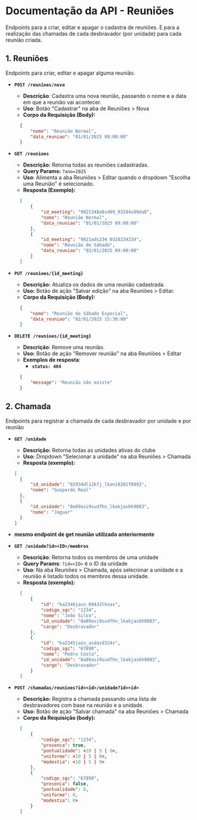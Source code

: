 # Documentação da API - Reuniões

Endpoints para a criar, editar e apagar o cadastra de reuniões. E para a realização das chamadas de cada desbravador (por unidade) para cada reunião criada.

## 1. Reuniões

Endpoints para criar, editar e apagar alguma reunião.

* **`POST /reunioes/nova`**
  * **Descrição**: Cadastra uma nova reunião, passando o nome e a data em que a reunião vai acontecer.
  * **Uso**: Botão "Cadastrar" na aba de Reuniões > Nova
  * **Corpo da Requisição (Body):**
  
  ```json
    {
        "nome": "Reunião Normal",
        "data_reuniao": "01/01/2025 09:00:00"
    }
  ```

* **`GET /reunioes`**
  * **Descrição:** Retorna todas as reuniões cadastradas.
  * **Query Params:** `?ano=2025`
  * **Uso**: Alimenta a aba Reuniões > Editar quando o dropdown "Escolha uma Reunião" é selecionado.
  * **Resposta (Exemplo):**

  ```json
    [
        {
            "id_meeting": "9021348a8sd09_03284s09da8",
            "nome": "Reunião Normal",
            "data_reuniao": "01/01/2025 09:00:00"
        },
        {
            "id_meeting": "9021ads234_0328234234",
            "nome": "Reunião de Sábado",
            "data_reuniao": "02/01/2025 09:00:00"
        }
    ]
  ```

* **`PUT /reunioes/{id_meeting}`**
  * **Descrição:** Atualiza os dados de uma reunião cadastrada.
  * **Uso:** Botão de ação "Salvar edição" na aba Reuniões > Editar.
  * **Corpo da Requisição (Body):**

  ```json
    {
        "nome": "Reunião de Sábado Especial",
        "data_reuniao": "02/01/2025 15:30:00"
    }
  ```

* **`DELETE /reunioes/{id_meeting}`**
  * **Descrição**: Remove uma reunião.
  * **Uso:** Botão de ação "Remover reunião" na aba Reuniões > Editar
  * **Exemplos de resposta**:
    * **`status: 404`**
  
  ```json
    {        
        "message": "Reunião não existe"
    }
  ```

## 2. Chamada

Endpoints para registrar a chamada de cada desbravador por unidade e por reunião

* **`GET /unidade`**
  * **Descrição:** Retorna todas as unidades ativas do clube
  * **Uso:** Dropdown "Selecionar a unidade" na aba Reuniões > Chamada
  * **Resposta (exemplo):**

  ```json
  [
    {
        "id_unidade": "02934dl12kfj_lkani0281f0993",
        "nome": "Guepardo Real"
    },
    {
        "id_unidade": "0a09asi9sudfhn_lkakjasbh9083",
        "nome": "Jaguar"
    }
  ]
  ```

* **mesmo endpoint de get reunião utilizado anteriormente**

* **`GET /unidade?id=<ID>/membros`**
  * **Descrição**: Retorna todos os membros de uma unidade
  * **Query Params**: `?id=<ID>` é o ID da unidade
  * **Uso**: Na aba Reuniões > Chamada, após selecionar a unidade e a reunião é listado todos os membros dessa unidade.
  * **Resposta (exemplo):**

  ```json
    [
        {
            "id": "ka234kjasn_09432lknas",
            "codigo_sgc": "1234",
            "nome": "João Silva",
            "id_unidade": "0a09asi9sudfhn_lkakjasbh9083",
            "cargo": "Desbravador"
        },
        {
            "id": "ka2345jasn_asdasd324s",
            "codigo_sgc": "67890",
            "nome": "Pedro Costa",
            "id_unidade": "0a09asi9sudfhn_lkakjasbh9083",
            "cargo": "Desbravador"
        }
    ]
  ```

* **`POST /chamadas/reunioes?id=<id>/unidade?id=<id>`**
  * **Descrição:** Registra a chamada passando uma lista de desbravadores com base na reunião e a unidade.
  * **Uso:** Botão de ação "Salvar chamada" na aba Reuniões > Chamada
  * **Corpo da Requisição (body):**

  ```json
    [
        {
            "codigo_sgc": "1234",
            "presenca": true,
            "pontualidade": <10 | 5 | 0>,
            "uniforme": <10 | 5 | 0>,
            "modestia": <10 | 5 | 0>
        },
        {
            "codigo_sgc": "67890",
            "presenca": false,
            "pontualidade": 0,
            "uniforme": 0,
            "modestia": 0>
        }
    ]
  ```
